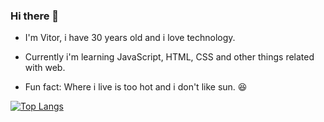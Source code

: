 ### Hi there 👋

<!--
**vitorlaete/vitorlaete** is a ✨ _special_ ✨ repository because its `README.md` (this file) appears on your GitHub profile.

Here are some ideas to get you started:

- 🔭 I’m currently working on ...
- 🌱 I’m currently learning ...
- 👯 I’m looking to collaborate on ...
- 🤔 I’m looking for help with ...
- 💬 Ask me about ...
- 📫 How to reach me: ...
- 😄 Pronouns: ...
- ⚡ Fun fact: ...
-->
- I'm Vitor, i have 30 years old and i love technology.

- Currently i'm learning JavaScript, HTML, CSS and other things related with web.

- Fun fact: Where i live is too hot and i don't like sun. :laughing:

[![Top Langs](https://github-readme-stats-git-masterrstaa-rickstaa.vercel.app/api/top-langs/?username=vitorlaete)](https://github.com/vitorlaete/github-readme-stats)
